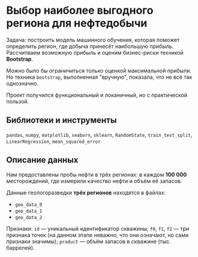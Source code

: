 # Выбор наиболее выгодного региона для нефтедобычи

Задача: построить модель машинного обучения, которая поможет определить регион, где добыча принесёт наибольшую прибыль. Рассчитваем возможную прибыль и оценим бизнес-риски техникой **Bootstrap**.

Можно было бы ограничиться только оценкой максимальной прибыли. Но техника `bootstrap`, выполненная "вручную", показала, что не всё так однозначно. 

Проект получился функциональный и локаничный, но с практической пользой.

## Библиотеки и инструменты

`pandas`, `numpy`, `matplotlib`, `seaborn`, `sklearn`,  `RandomState`, `train_test_split`, `LinearRegression`, `mean_squared_error`

## Описание данных

Нам предоставлены пробы нефти в трёх регионах: в каждом **100 000** месторождений, где измерили качество нефти и объём её запасов. 

Данные геологоразведки **трёх регионов** находятся в файлах:
- `geo_data_0`
- `geo_data_1`
- `geo_data_2`

Признаки:
`id` — уникальный идентификатор скважины;
`f0`, `f1`, `f2` — три признака точек (на данном этапе неважно, что они означают, но сами признаки значимы);
`product` — объём запасов в скважине (тыс. баррелей).
